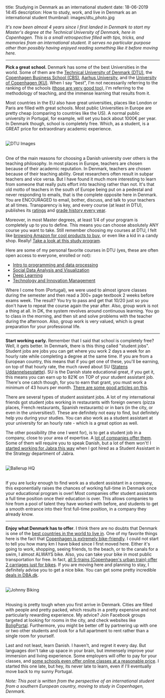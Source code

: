 title: Studying in Denmark as an international student
date: 18-06-2019 14:45
description: How to study, work, and live in Denmark as an international student
thumbnail: images/dtu_photo.jpg

*It's now been almost 4 years since I first landed in Denmark to start my Master's degree at the Technical University of Denmark, here in Copenhagen. This is a small retrospective filled with tips, tricks, and memories from an international student. It serves no particular purpose other than possibly having enjoyed reading something like it before moving here.*

***
**Pick a great school.** Denmark has some of the best Universities in the world. Some of them are the [Technical University of Denmark (DTU)](https://www.dtu.dk/), the [Copenhagen Business School (CBS)](https://cbs.dk), [Aarhus University](https://international.au.dk/), and the [University of Copenhagen (KU)](https://www.ku.dk/english/). When I say "best", I'm not necessarily referring to the ranking of the schools ([those are very good too](http://www.shanghairanking.com/World-University-Rankings-2018/Denmark.html)), I'm referring to the methodology of teaching, and the immense learning that results from it.


Most countries in the EU also have great universities, places like London or Paris are filled with great schools. Most public Universities in Europe are pretty cheap (comparing to countries like the US). A normal public university in Portugal, for example, will set you back about 1000€ per year. In Denmark though, school is completely free. Which, as a student, is a GREAT price for extraordinary academic experience. 

<br>
<img src="{static}/images/dtu_photo.jpg" alt="DTU Images" style="">
<br>
<br>

One of the main reasons for choosing a Danish university over others is the teaching philosophy. In most places in Europe, teachers are chosen because of their academic reputation. In Denmark, teachers are chosen because of their teaching ability. Great researchers often result in subpar teachers and vice versa. But I have found it much more interesting to learn from someone that really puts effort into teaching rather than not. It's that old motto of teachers in the south of Europe being put on a pedestal and never responding to emails, that is the complete opposite here in Denmark. You are ENCOURAGED to email, bother, discuss, and talk to your teachers at all times. Transparency is key, and every course (at least in DTU), publishes its [ratings](https://evaluering.dtu.dk/kursus/42575/100589) and [grade history every year](http://karakterer.dtu.dk/Histogram/1/42575/Winter-2019).

Moreover, in most Master degrees, at least 1/4 of your program is completely up to you to define. This means you can choose absolutely ANY course you want to take. Still remember choosing my courses at DTU, I felt like [browsing Amazon for cool products to buy](https://kurser.dtu.dk/search), or even like a kid in a candy shop. Really! [Take a look at this study program](https://www.dtu.dk/english/education/msc/programmes/industrial_engineering_management#study-programme). 

Here are some of my personal favorite courses in DTU (yes, these are often open access to everyone, enrolled or not):

- [Intro to programming and data processing](http://courses.compute.dtu.dk/ipdp/)
- [Social Data Analysis and Visualization](https://github.com/suneman/socialdataanalysis2020)
- [Deep Learning](https://github.com/DeepLearningDTU/02456-deep-learning-with-PyTorch)
- [Technology and Innovation Management](https://kurser.dtu.dk/course/42575)

Where I come from (Portugal), we were used to almost ignore classes during the semester and then read a 300+ page textbook 2 weeks before exams week. The result? You try to pass and get that 10/20 just so you don't have to repeat the course again the year after. Also, group work is not a thing at all. In DK, the system revolves around continuous learning. You go to class in the morning, and then sit and solve problems with the teacher during the afternoon. Also, group work is very valued, which is great preparation for your professional life. 

***

**Start working early.** Remember that I said that school is completely free? Well, it gets better. In Denmark, there is this thing called "student jobs". Student jobs are jobs you can get where you work 2 days a week for an hourly rate while completing a degree at the same time. If you are from a European country, this means that if you get one of these, you'll be earning, on top of that hourly rate, the much raved about SU ([Statens Uddannelsesstøtte](https://www.su.dk/english/su-as-a-foreign-citizen/)). SU is the Danish state educational great, if you get it, this means you can earn up to 821€ on TOP of your student assistant job. There's one catch though, for you to earn that grant, you must work a minimum of 43 hours per month. [There are some good articles on this](https://uniavisen.dk/en/su-for-international-students-how-to-apply/). 

There are several types of student assistant jobs. A lot of my international friends got student jobs working in restaurants with foreign owners (pizza places, French restaurants, Spanish restaurants) or in bars (in the city, or even in the universities!). These are definitely not easy to find, but definitely help you during your studies. You can also work as a student assistant at your university for an hourly rate - which is a great option as well.

The other possibility (the one I went for), is to get a student job in a company, close to your area of expertise. A [lot of companies offer them](https://www.linkedin.com/jobs/search/?geoId=90009617&keywords=student%20assistant&location=Copenhagen%20Metropolitan%20Area). Some of them will require you to speak Danish, but a lot of them won't! I [started working for Jabra this way](https://duarteocarmo.com/cv) when I got hired as a Student Assistant in the Strategy department of Jabra.


<br>
<img src="{static}/images/ballerup.jpg" alt="Ballerup HQ" style="">
<br>
<br>

If you are lucky enough to find work as a student assistant in a company, this exponentially raises the chances of working full-time in Denmark once your educational program is over! Most companies offer student assistants a full time position once their education is over. This allows companies to hire from a pool of talent they have worked with before, and students to get a smooth entrance into their first full-time position, in a company they already know. 

***

**Enjoy what Denmark has to offer**. I think there are no doubts that Denmark is one of the [best countries in the world to live in](https://www.numbeo.com/quality-of-life/rankings_by_country.jsp). One of my favorite things here is the fact that [Copenhagen is extremely bike-friendly](https://copenhagenizeindex.eu/). I could not start to tell you how many km I have biked since I first moved here. Either it's going to work, shopping, seeing friends, to the beach, or to the canals for a swim, I almost ALWAYS bike. Also, you can take your bike in most public transportation for free. In fact, [all S-trains (Copenhagen's urban train) offer 2 carriages just for bikes](https://www.quora.com/How-does-Swedens-bicycle-infrastructure-compare-with-that-in-the-Netherlands-or-Copenhagen). If you are moving here and planning to stay, I definitely advise you to get a nice bike. You can get some pretty incredible [deals in DBA.dk](https://www.dba.dk/soeg/?soeg=bikes).


<br>
<img src="{static}/images/bike_john.jpg" alt="Johnny Biking" style="">
<br>
<br>

Housing is pretty tough when you first arrive in Denmark. Cities are filled with people and pretty packed, which results in a pretty expensive and not particularly rewarding experience. My advice? Join Facebook groups targeted at looking for rooms in the city, and check websites like [BoligPortal](boligportal.dk/). Furthermore, you might be better off by partnering up with one or two other students and look for a full apartment to rent rather than a single room for yourself.

Last and not least, learn Danish. I haven't, and regret it every day. But languages don't take up space in your brain, but immensely improve your immersion and living experience. Some employers will offer to pay for your classes, and [some schools even offer online classes at a reasonable price](https://www.studieskolen.dk/en/danish/online). I started this one late, but hey, its never late to learn, even if I'll eventually move back to my sunny Portugal.

*Note: This post is written from the perspective of an international student from a southern European country, moving to study in Copenhagen, Denmark.*
